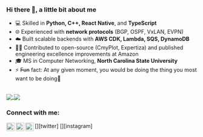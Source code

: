 ### Hi there 👋, a little bit about me


- 💻 Skilled in **Python, C++, React Native**, and **TypeScript**
- 🌐 Experienced with **network protocols** (BGP, OSPF, VxLAN, EVPN)
- ☁️ Built scalable backends with **AWS CDK, Lambda, SQS, DynamoDB**
- 🧑‍🔬 Contributed to open-source (CmyPlot, Expertiza) and published engineering excellence improvements at Amazon
- 🎓 MS in Computer Networking, **North Carolina State University**
- ⚡ <s>Fun</s> fact: At any given moment, you would be doing the thing you most want to be doing🤨

<br>
<a href="https://github.com/anuraghazra/github-readme-stats">
<img align="center" src="https://github-readme-stats.vercel.app/api/top-langs/?username=sharathKV&count_private=true&show_icons=true&theme=dark&border_color=white&line_height=26px" />
  </a>
  <a href="https://github.com/anuraghazra/convoychat">
  <img align="center" src="https://github-readme-stats.vercel.app/api/?username=sharathKV&count_private=true&show_icons=true&theme=dark&include_all_commits=true&border_color=white&line_height=26px" />
  </a>


### Connect with me:

[<img align="left" alt="codeSTACKr | Twitter" width="22px" src="https://cdn.jsdelivr.net/npm/simple-icons@v3/icons/twitter.svg" />][twitter]
[<img align="left" alt="codeSTACKr | LinkedIn" width="22px" src="https://cdn.jsdelivr.net/npm/simple-icons@v3/icons/linkedin.svg" />][linkedin]
[<img align="left" alt="codeSTACKr | Instagram" width="22px" src="https://cdn.jsdelivr.net/npm/simple-icons@v3/icons/instagram.svg" />][instagram]

[linkedin]: https://www.linkedin.com/in/sharath-kumar-v
